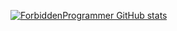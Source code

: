 [![ForbiddenProgrammer GitHub stats](https://github-readme-stats.vercel.app/api?username=ForbiddenProgrammer)](https://github.com/anuraghazra/github-readme-stats)
